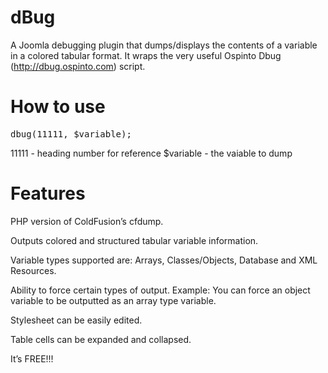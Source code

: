 dBug
====

A Joomla debugging plugin that dumps/displays the contents of a variable in a colored tabular format. It wraps the very useful Ospinto Dbug (http://dbug.ospinto.com) script.


How to use
====
<pre>
dbug(11111, $variable);
</pre>

11111 - heading number for reference
$variable - the vaiable to dump


Features
====

PHP version of ColdFusion’s cfdump.

Outputs colored and structured tabular variable information.

Variable types supported are: Arrays, Classes/Objects, Database and XML Resources.

Ability to force certain types of output. Example: You can force an object variable to be outputted as an array type variable.

Stylesheet can be easily edited.

Table cells can be expanded and collapsed.

It’s FREE!!!
